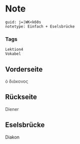 # Note
```
guid: j=|WK<k60s
notetype: Einfach + Eselsbrücke
```

### Tags
```
Lektion4
Vokabel
```

## Vorderseite
<span style="color: rgb(62, 62, 62);">ὁ διάκονος</span>

## Rückseite
<span style="color: rgb(62, 62, 62);">Diener</span>

## Eselsbrücke
Diakon
